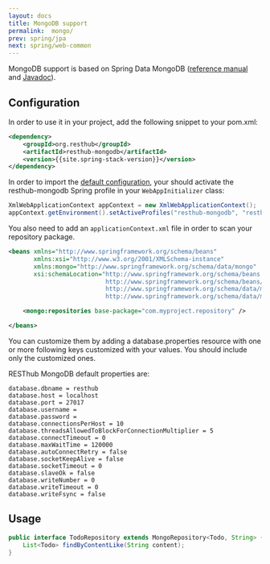 ```yaml
---
layout: docs
title: MongoDB support
permalink:  mongo/
prev: spring/jpa
next: spring/web-common
---
```


<div class="toc"></div>

MongoDB support is based on Spring Data MongoDB ([reference manual](http://static.springsource.org/spring-data/data-mongodb/docs/current/reference/html/)
and [Javadoc](http://static.springsource.org/spring-data/data-mongodb/docs/current/api/>)).

## Configuration

In order to use it in your project, add the following snippet to your pom.xml:

```xml
<dependency>
    <groupId>org.resthub</groupId>
    <artifactId>resthub-mongodb</artifactId>
    <version>{{site.spring-stack-version}}</version>
</dependency>
```

In order to import the [default configuration](https://github.com/resthub/resthub-spring-stack/blob/master/resthub-mongodb/src/main/resources/resthubContext.xml>),
your should activate the resthub-mongodb Spring profile in your `WebAppInitializer` class:

```java
XmlWebApplicationContext appContext = new XmlWebApplicationContext();
appContext.getEnvironment().setActiveProfiles("resthub-mongodb", "resthub-web-server");
```

You also need to add an `applicationContext.xml` file in order to scan your repository package.

```xml
<beans xmlns="http://www.springframework.org/schema/beans"
       xmlns:xsi="http://www.w3.org/2001/XMLSchema-instance"
       xmlns:mongo="http://www.springframework.org/schema/data/mongo"
       xsi:schemaLocation="http://www.springframework.org/schema/beans
                           http://www.springframework.org/schema/beans/spring-beans.xsd
                           http://www.springframework.org/schema/data/mongo
                           http://www.springframework.org/schema/data/mongo/spring-mongo.xsd">

    <mongo:repositories base-package="com.myproject.repository" />

</beans>
```

You can customize them by adding a database.properties resource with one or more following keys customized
with your values.
You should include only the customized ones.

RESThub MongoDB default properties are:

```
database.dbname = resthub
database.host = localhost
database.port = 27017
database.username =
database.password =
database.connectionsPerHost = 10
database.threadsAllowedToBlockForConnectionMultiplier = 5
database.connectTimeout = 0
database.maxWaitTime = 120000
database.autoConnectRetry = false
database.socketKeepAlive = false
database.socketTimeout = 0
database.slaveOk = false
database.writeNumber = 0
database.writeTimeout = 0
database.writeFsync = false
```

## Usage

```java
public interface TodoRepository extends MongoRepository<Todo, String> {
    List<Todo> findByContentLike(String content);
}
```
